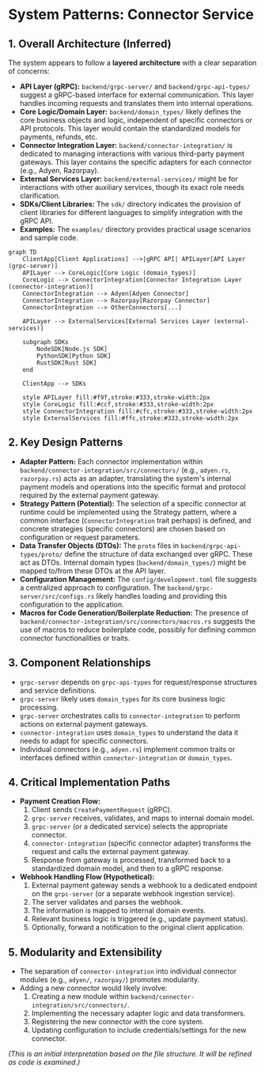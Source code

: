 # System Patterns: Connector Service

## 1. Overall Architecture (Inferred)

The system appears to follow a **layered architecture** with a clear separation of concerns:

*   **API Layer (gRPC):** `backend/grpc-server/` and `backend/grpc-api-types/` suggest a gRPC-based interface for external communication. This layer handles incoming requests and translates them into internal operations.
*   **Core Logic/Domain Layer:** `backend/domain_types/` likely defines the core business objects and logic, independent of specific connectors or API protocols. This layer would contain the standardized models for payments, refunds, etc.
*   **Connector Integration Layer:** `backend/connector-integration/` is dedicated to managing interactions with various third-party payment gateways. This layer contains the specific adapters for each connector (e.g., Adyen, Razorpay).
*   **External Services Layer:** `backend/external-services/` might be for interactions with other auxiliary services, though its exact role needs clarification.
*   **SDKs/Client Libraries:** The `sdk/` directory indicates the provision of client libraries for different languages to simplify integration with the gRPC API.
*   **Examples:** The `examples/` directory provides practical usage scenarios and sample code.

```mermaid
graph TD
    ClientApp[Client Applications] -->|gRPC API| APILayer[API Layer (grpc-server)]
    APILayer --> CoreLogic[Core Logic (domain_types)]
    CoreLogic --> ConnectorIntegration[Connector Integration Layer (connector-integration)]
    ConnectorIntegration --> Adyen[Adyen Connector]
    ConnectorIntegration --> Razorpay[Razorpay Connector]
    ConnectorIntegration --> OtherConnectors[...]
    
    APILayer --> ExternalServices[External Services Layer (external-services)]

    subgraph SDKs
        NodeSDK[Node.js SDK]
        PythonSDK[Python SDK]
        RustSDK[Rust SDK]
    end
    
    ClientApp --> SDKs

    style APILayer fill:#f9f,stroke:#333,stroke-width:2px
    style CoreLogic fill:#ccf,stroke:#333,stroke-width:2px
    style ConnectorIntegration fill:#cfc,stroke:#333,stroke-width:2px
    style ExternalServices fill:#ffc,stroke:#333,stroke-width:2px
```

## 2. Key Design Patterns

*   **Adapter Pattern:** Each connector implementation within `backend/connector-integration/src/connectors/` (e.g., `adyen.rs`, `razorpay.rs`) acts as an adapter, translating the system's internal payment models and operations into the specific format and protocol required by the external payment gateway.
*   **Strategy Pattern (Potential):** The selection of a specific connector at runtime could be implemented using the Strategy pattern, where a common interface (`ConnectorIntegration` trait perhaps) is defined, and concrete strategies (specific connectors) are chosen based on configuration or request parameters.
*   **Data Transfer Objects (DTOs):** The `proto` files in `backend/grpc-api-types/proto/` define the structure of data exchanged over gRPC. These act as DTOs. Internal domain types (`backend/domain_types/`) might be mapped to/from these DTOs at the API layer.
*   **Configuration Management:** The `config/development.toml` file suggests a centralized approach to configuration. The `backend/grpc-server/src/configs.rs` likely handles loading and providing this configuration to the application.
*   **Macros for Code Generation/Boilerplate Reduction:** The presence of `backend/connector-integration/src/connectors/macros.rs` suggests the use of macros to reduce boilerplate code, possibly for defining common connector functionalities or traits.

## 3. Component Relationships

*   `grpc-server` depends on `grpc-api-types` for request/response structures and service definitions.
*   `grpc-server` likely uses `domain_types` for its core business logic processing.
*   `grpc-server` orchestrates calls to `connector-integration` to perform actions on external payment gateways.
*   `connector-integration` uses `domain_types` to understand the data it needs to adapt for specific connectors.
*   Individual connectors (e.g., `adyen.rs`) implement common traits or interfaces defined within `connector-integration` or `domain_types`.

## 4. Critical Implementation Paths

*   **Payment Creation Flow:**
    1.  Client sends `CreatePaymentRequest` (gRPC).
    2.  `grpc-server` receives, validates, and maps to internal domain model.
    3.  `grpc-server` (or a dedicated service) selects the appropriate connector.
    4.  `connector-integration` (specific connector adapter) transforms the request and calls the external payment gateway.
    5.  Response from gateway is processed, transformed back to a standardized domain model, and then to a gRPC response.
*   **Webhook Handling Flow (Hypothetical):**
    1.  External payment gateway sends a webhook to a dedicated endpoint on the `grpc-server` (or a separate webhook ingestion service).
    2.  The server validates and parses the webhook.
    3.  The information is mapped to internal domain events.
    4.  Relevant business logic is triggered (e.g., update payment status).
    5.  Optionally, forward a notification to the original client application.

## 5. Modularity and Extensibility

*   The separation of `connector-integration` into individual connector modules (e.g., `adyen/`, `razorpay/`) promotes modularity.
*   Adding a new connector would likely involve:
    1.  Creating a new module within `backend/connector-integration/src/connectors/`.
    2.  Implementing the necessary adapter logic and data transformers.
    3.  Registering the new connector with the core system.
    4.  Updating configuration to include credentials/settings for the new connector.

*(This is an initial interpretation based on the file structure. It will be refined as code is examined.)*
